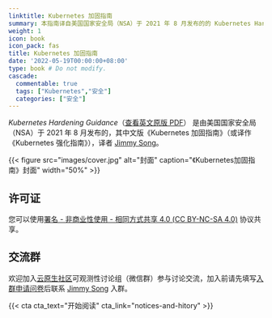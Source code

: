 ```yaml
---
linktitle: Kubernetes 加固指南
summary: 本指南译自美国国家安全局（NSA）于 2021 年 8 月发布的的 Kubernetes Hardening Guidance。
weight: 1
icon: book
icon_pack: fas
title: Kubernetes 加固指南
date: '2022-05-19T00:00:00+08:00'
type: book # Do not modify.
cascade:
  commentable: true
  tags: ["Kubernetes","安全"]
  categories: ["安全"]
---
```


*Kubernetes Hardening Guidance*（[查看英文原版 PDF](https://media.defense.gov/2021/Aug/03/2002820425/-1/-1/1/CTR_KUBERNETES%20HARDENING%20GUIDANCE.PDF)） 是由美国国家安全局（NSA）于 2021 年 8 月发布的，其中文版《Kubernetes 加固指南》（或译作《Kubernetes 强化指南》），译者 [Jimmy Song](https://jimmysong.io)。

{{< figure src="images/cover.jpg" alt="封面" caption="《Kubernetes加固指南》封面" width="50%" >}}

## 许可证

您可以使用[署名 - 非商业性使用 - 相同方式共享 4.0 (CC BY-NC-SA 4.0)](https://creativecommons.org/licenses/by-nc-sa/4.0/deed.zh)  协议共享。

## 交流群

欢迎加入[云原生社区](https://cloudnative.to/)可观测性讨论组（微信群）参与讨论交流，加入前请先填写[入群申请问卷](https://wj.qq.com/s2/5479026/bf82)后联系 [Jimmy Song](https://jimmysong.io/contact/) 入群。

{{< cta cta_text="开始阅读" cta_link="notices-and-hitory" >}}
